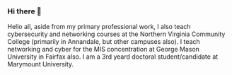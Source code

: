 ### Hi there 👋

<!--
**krrdms/krrdms** is a ✨ _special_ ✨ repository because its `README.md` (this file) appears on your GitHub profile.

Here are some ideas to get you started:

- 🔭 I’m currently working on ...
- 🌱 I’m currently learning ...
- 👯 I’m looking to collaborate on ...
- 🤔 I’m looking for help with ...
- 💬 Ask me about ...
- 📫 How to reach me: ...
- 😄 Pronouns: ...
- ⚡ Fun fact: ...
-->
Hello all, aside from my primary professional work, I also teach cybersecurity and networking courses at the Northern Virginia Community College (primarily in Annandale, but other campuses also). I teach networking and cyber for the MIS concentration at George Mason University in Fairfax also. I am a 3rd yeard doctoral student/candidate at Marymount University.
